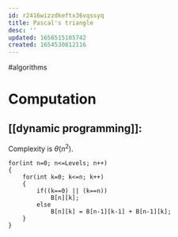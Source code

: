 ```yaml
---
id: r2416wizzdkeftx36vqssyq
title: Pascal's triangle
desc: ''
updated: 1656515105742
created: 1654530812116
---
```

#algorithms 

# Computation
## [[dynamic programming]]:
Complexity is $\theta (n^2)$.
```
for(int n=0; n<=Levels; n++)
{
	for(int k=0; k<=n; k++)
	{
		if((k==0) || (k==n))
			B[n][k];
		else
			B[n][k] = B[n-1][k-1] + B[n-1][k];
	}
}
```


